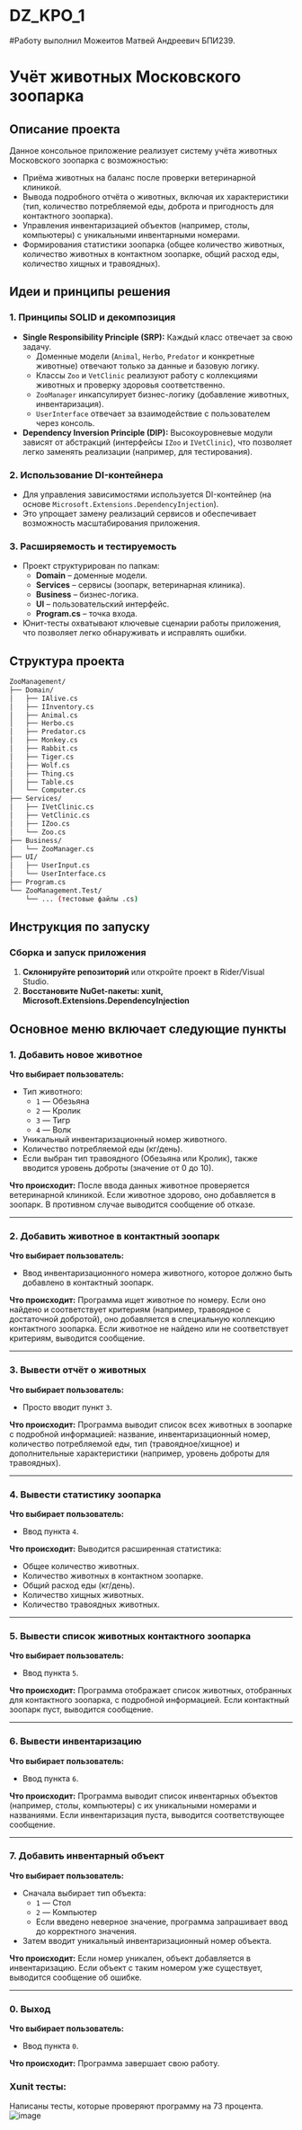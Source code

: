 # DZ_KPO_1

#Работу выполнил Можеитов Матвей Андреевич БПИ239.

# Учёт животных Московского зоопарка

## Описание проекта

Данное консольное приложение реализует систему учёта животных Московского зоопарка с возможностью:
- Приёма животных на баланс после проверки ветеринарной клиникой.
- Вывода подробного отчёта о животных, включая их характеристики (тип, количество потребляемой еды, доброта и пригодность для контактного зоопарка).
- Управления инвентаризацией объектов (например, столы, компьютеры) с уникальными инвентарными номерами.
- Формирования статистики зоопарка (общее количество животных, количество животных в контактном зоопарке, общий расход еды, количество хищных и травоядных).

## Идеи и принципы решения

### 1. Принципы SOLID и декомпозиция
- **Single Responsibility Principle (SRP):** Каждый класс отвечает за свою задачу.
  - Доменные модели (`Animal`, `Herbo`, `Predator` и конкретные животные) отвечают только за данные и базовую логику.
  - Классы `Zoo` и `VetClinic` реализуют работу с коллекциями животных и проверку здоровья соответственно.
  - `ZooManager` инкапсулирует бизнес-логику (добавление животных, инвентаризация).
  - `UserInterface` отвечает за взаимодействие с пользователем через консоль.
- **Dependency Inversion Principle (DIP):** Высокоуровневые модули зависят от абстракций (интерфейсы `IZoo` и `IVetClinic`), что позволяет легко заменять реализации (например, для тестирования).

### 2. Использование DI-контейнера
- Для управления зависимостями используется DI-контейнер (на основе `Microsoft.Extensions.DependencyInjection`).
- Это упрощает замену реализаций сервисов и обеспечивает возможность масштабирования приложения.

### 3. Расширяемость и тестируемость
- Проект структурирован по папкам: 
  - **Domain** – доменные модели.
  - **Services** – сервисы (зоопарк, ветеринарная клиника).
  - **Business** – бизнес-логика.
  - **UI** – пользовательский интерфейс.
  - **Program.cs** – точка входа.
- Юнит-тесты охватывают ключевые сценарии работы приложения, что позволяет легко обнаруживать и исправлять ошибки.

## Структура проекта

```bash
ZooManagement/
├── Domain/
│   ├── IAlive.cs
│   ├── IInventory.cs
│   ├── Animal.cs
│   ├── Herbo.cs
│   ├── Predator.cs
│   ├── Monkey.cs
│   ├── Rabbit.cs
│   ├── Tiger.cs
│   ├── Wolf.cs
│   ├── Thing.cs
│   ├── Table.cs
│   └── Computer.cs
├── Services/
│   ├── IVetClinic.cs
│   ├── VetClinic.cs
│   ├── IZoo.cs
│   └── Zoo.cs
├── Business/
│   └── ZooManager.cs
├── UI/
│   ├── UserInput.cs
│   └── UserInterface.cs
├── Program.cs
└── ZooManagement.Test/
    └── ... (тестовые файлы .cs)
```
## Инструкция по запуску

### Сборка и запуск приложения
1. **Склонируйте репозиторий** или откройте проект в Rider/Visual Studio.
2. **Восстановите NuGet-пакеты: xunit, Microsoft.Extensions.DependencyInjection**

## Основное меню включает следующие пункты

### 1. Добавить новое животное

**Что выбирает пользователь:**
- Тип животного:
  - `1` — Обезьяна
  - `2` — Кролик
  - `3` — Тигр
  - `4` — Волк
- Уникальный инвентаризационный номер животного.
- Количество потребляемой еды (кг/день).
- Если выбран тип травоядного (Обезьяна или Кролик), также вводится уровень доброты (значение от 0 до 10).

**Что происходит:**
После ввода данных животное проверяется ветеринарной клиникой. Если животное здорово, оно добавляется в зоопарк. В противном случае выводится сообщение об отказе.

---

### 2. Добавить животное в контактный зоопарк

**Что выбирает пользователь:**
- Ввод инвентаризационного номера животного, которое должно быть добавлено в контактный зоопарк.

**Что происходит:**
Программа ищет животное по номеру. Если оно найдено и соответствует критериям (например, травоядное с достаточной добротой), оно добавляется в специальную коллекцию контактного зоопарка. Если животное не найдено или не соответствует критериям, выводится сообщение.

---

### 3. Вывести отчёт о животных

**Что выбирает пользователь:**
- Просто вводит пункт `3`.

**Что происходит:**
Программа выводит список всех животных в зоопарке с подробной информацией: название, инвентаризационный номер, количество потребляемой еды, тип (травоядное/хищное) и дополнительные характеристики (например, уровень доброты для травоядных).

---

### 4. Вывести статистику зоопарка

**Что выбирает пользователь:**
- Ввод пункта `4`.

**Что происходит:**
Выводится расширенная статистика:
- Общее количество животных.
- Количество животных в контактном зоопарке.
- Общий расход еды (кг/день).
- Количество хищных животных.
- Количество травоядных животных.

---

### 5. Вывести список животных контактного зоопарка

**Что выбирает пользователь:**
- Ввод пункта `5`.

**Что происходит:**
Программа отображает список животных, отобранных для контактного зоопарка, с подробной информацией. Если контактный зоопарк пуст, выводится сообщение.

---

### 6. Вывести инвентаризацию

**Что выбирает пользователь:**
- Ввод пункта `6`.

**Что происходит:**
Программа выводит список инвентарных объектов (например, столы, компьютеры) с их уникальными номерами и названиями. Если инвентаризация пуста, выводится соответствующее сообщение.

---

### 7. Добавить инвентарный объект

**Что выбирает пользователь:**
- Сначала выбирает тип объекта:
  - `1` — Стол
  - `2` — Компьютер
  - Если введено неверное значение, программа запрашивает ввод до корректного значения.
- Затем вводит уникальный инвентаризационный номер объекта.

**Что происходит:**
Если номер уникален, объект добавляется в инвентаризацию. Если объект с таким номером уже существует, выводится сообщение об ошибке.

---

### 0. Выход

**Что выбирает пользователь:**
- Ввод пункта `0`.

**Что происходит:**
Программа завершает свою работу.


### Xunit тесты:
Написаны тесты, которые проверяют программу на 73 процента.
![image](https://github.com/user-attachments/assets/e95ef07c-5b90-4c89-82dc-f65156cbd7f2)

